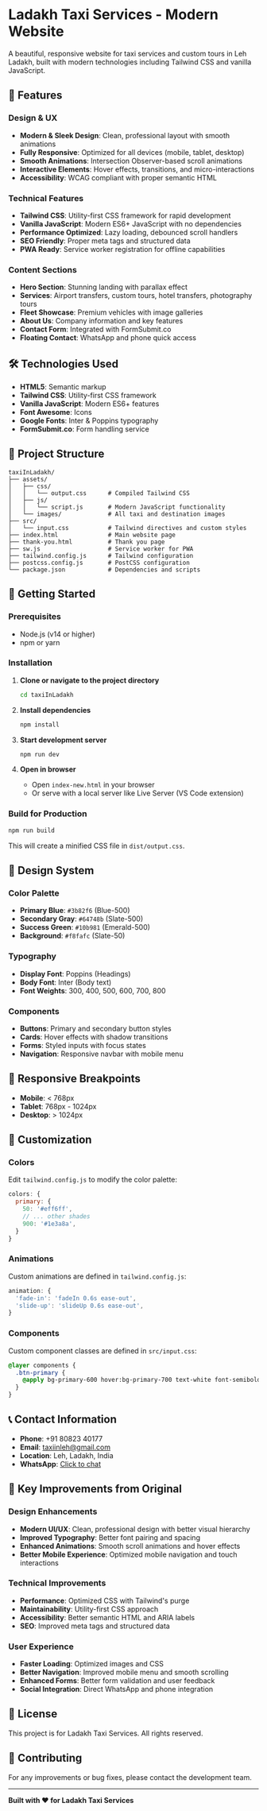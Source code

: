 # Ladakh Taxi Services - Modern Website

A beautiful, responsive website for taxi services and custom tours in Leh Ladakh, built with modern technologies including Tailwind CSS and vanilla JavaScript.

## 🚀 Features

### Design & UX

- **Modern & Sleek Design**: Clean, professional layout with smooth animations
- **Fully Responsive**: Optimized for all devices (mobile, tablet, desktop)
- **Smooth Animations**: Intersection Observer-based scroll animations
- **Interactive Elements**: Hover effects, transitions, and micro-interactions
- **Accessibility**: WCAG compliant with proper semantic HTML

### Technical Features

- **Tailwind CSS**: Utility-first CSS framework for rapid development
- **Vanilla JavaScript**: Modern ES6+ JavaScript with no dependencies
- **Performance Optimized**: Lazy loading, debounced scroll handlers
- **SEO Friendly**: Proper meta tags and structured data
- **PWA Ready**: Service worker registration for offline capabilities

### Content Sections

- **Hero Section**: Stunning landing with parallax effect
- **Services**: Airport transfers, custom tours, hotel transfers, photography tours
- **Fleet Showcase**: Premium vehicles with image galleries
- **About Us**: Company information and key features
- **Contact Form**: Integrated with FormSubmit.co
- **Floating Contact**: WhatsApp and phone quick access

## 🛠️ Technologies Used

- **HTML5**: Semantic markup
- **Tailwind CSS**: Utility-first CSS framework
- **Vanilla JavaScript**: Modern ES6+ features
- **Font Awesome**: Icons
- **Google Fonts**: Inter & Poppins typography
- **FormSubmit.co**: Form handling service

## 📁 Project Structure

```
taxiInLadakh/
├── assets/
│   ├── css/
│   │   └── output.css      # Compiled Tailwind CSS
│   ├── js/
│   │   └── script.js       # Modern JavaScript functionality
│   └── images/             # All taxi and destination images
├── src/
│   └── input.css           # Tailwind directives and custom styles
├── index.html              # Main website page
├── thank-you.html          # Thank you page
├── sw.js                   # Service worker for PWA
├── tailwind.config.js      # Tailwind configuration
├── postcss.config.js       # PostCSS configuration
└── package.json            # Dependencies and scripts
```

## 🚀 Getting Started

### Prerequisites

- Node.js (v14 or higher)
- npm or yarn

### Installation

1. **Clone or navigate to the project directory**

   ```bash
   cd taxiInLadakh
   ```

2. **Install dependencies**

   ```bash
   npm install
   ```

3. **Start development server**

   ```bash
   npm run dev
   ```

4. **Open in browser**
   - Open `index-new.html` in your browser
   - Or serve with a local server like Live Server (VS Code extension)

### Build for Production

```bash
npm run build
```

This will create a minified CSS file in `dist/output.css`.

## 🎨 Design System

### Color Palette

- **Primary Blue**: `#3b82f6` (Blue-500)
- **Secondary Gray**: `#64748b` (Slate-500)
- **Success Green**: `#10b981` (Emerald-500)
- **Background**: `#f8fafc` (Slate-50)

### Typography

- **Display Font**: Poppins (Headings)
- **Body Font**: Inter (Body text)
- **Font Weights**: 300, 400, 500, 600, 700, 800

### Components

- **Buttons**: Primary and secondary button styles
- **Cards**: Hover effects with shadow transitions
- **Forms**: Styled inputs with focus states
- **Navigation**: Responsive navbar with mobile menu

## 📱 Responsive Breakpoints

- **Mobile**: < 768px
- **Tablet**: 768px - 1024px
- **Desktop**: > 1024px

## 🔧 Customization

### Colors

Edit `tailwind.config.js` to modify the color palette:

```javascript
colors: {
  primary: {
    50: '#eff6ff',
    // ... other shades
    900: '#1e3a8a',
  }
}
```

### Animations

Custom animations are defined in `tailwind.config.js`:

```javascript
animation: {
  'fade-in': 'fadeIn 0.6s ease-out',
  'slide-up': 'slideUp 0.6s ease-out',
}
```

### Components

Custom component classes are defined in `src/input.css`:

```css
@layer components {
  .btn-primary {
    @apply bg-primary-600 hover:bg-primary-700 text-white font-semibold py-3 px-6 rounded-lg transition-all duration-300 transform hover:scale-105 shadow-lg hover:shadow-xl;
  }
}
```

## 📞 Contact Information

- **Phone**: +91 80823 40177
- **Email**: taxiinleh@gmail.com
- **Location**: Leh, Ladakh, India
- **WhatsApp**: [Click to chat](https://wa.me/8082340177)

## 🌟 Key Improvements from Original

### Design Enhancements

- **Modern UI/UX**: Clean, professional design with better visual hierarchy
- **Improved Typography**: Better font pairing and spacing
- **Enhanced Animations**: Smooth scroll animations and hover effects
- **Better Mobile Experience**: Optimized mobile navigation and touch interactions

### Technical Improvements

- **Performance**: Optimized CSS with Tailwind's purge
- **Maintainability**: Utility-first CSS approach
- **Accessibility**: Better semantic HTML and ARIA labels
- **SEO**: Improved meta tags and structured data

### User Experience

- **Faster Loading**: Optimized images and CSS
- **Better Navigation**: Improved mobile menu and smooth scrolling
- **Enhanced Forms**: Better form validation and user feedback
- **Social Integration**: Direct WhatsApp and phone integration

## 📄 License

This project is for Ladakh Taxi Services. All rights reserved.

## 🤝 Contributing

For any improvements or bug fixes, please contact the development team.

---

**Built with ❤️ for Ladakh Taxi Services**
